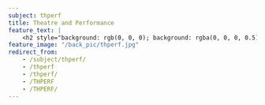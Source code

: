 ```yaml
---
subject: thperf
title: Theatre and Performance
feature_text: |
    <h2 style="background: rgb(0, 0, 0); background: rgba(0, 0, 0, 0.5); color: #f1f1f1; padding: 10px;">THPERF</h2>
feature_image: "/back_pic/thperf.jpg"
redirect_from:
    - /subject/thperf/
    - /thperf
    - /thperf/
    - /THPERF
    - /THPERF/
---
```

